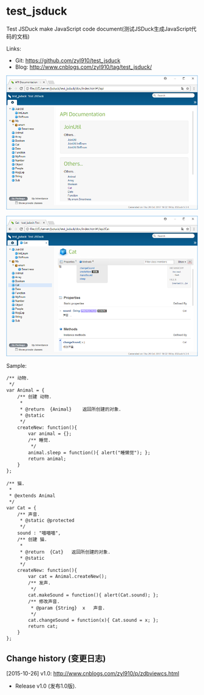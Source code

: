 # test_jsduck

Test JSDuck make JavaScript code document(测试JSDuck生成JavaScript代码的文档)

Links:

* Git:	https://github.com/zyl910/test_jsduck
* Blog:	http://www.cnblogs.com/zyl910/tag/test_jsduck/

![img_home](images/img_home.png "img_home")

![img_cat](images/img_cat.png "img_cat")

Sample:

```
/** 动物.
 */
var Animal = {
	/** 创建 动物.
	 *
	 * @return  {Animal}	返回所创建的对象.
	 * @static
	 */
	createNew: function(){
		var animal = {};
		/** 睡觉.
		 */
		animal.sleep = function(){ alert("睡懒觉"); };
		return animal;
	}
};

/** 猫.
 *
 * @extends Animal
 */
var Cat = {
	/** 声音.
	 * @static @protected
	 */
	sound : "喵喵喵",
	/** 创建 猫.
	 *
	 * @return  {Cat}	返回所创建的对象.
	 * @static
	 */
	createNew: function(){
		var cat = Animal.createNew();
		/** 发声.
		 */
		cat.makeSound = function(){ alert(Cat.sound); };
		/** 修改声音.
		 * @param {String}	x	声音.
		 */
		cat.changeSound = function(x){ Cat.sound = x; };
		return cat;
	}
};

```


## Change history (变更日志)

[2015-10-26] v1.0: http://www.cnblogs.com/zyl910/p/zdbviewcs.html

* Release v1.0 (发布1.0版).
